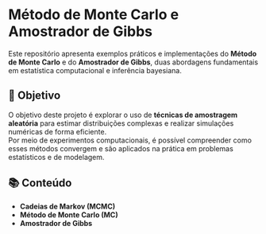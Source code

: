 # Método de Monte Carlo e Amostrador de Gibbs

Este repositório apresenta exemplos práticos e implementações do **Método de Monte Carlo** e do **Amostrador de Gibbs**, duas abordagens fundamentais em estatística computacional e inferência bayesiana.

## 🎯 Objetivo

O objetivo deste projeto é explorar o uso de **técnicas de amostragem aleatória** para estimar distribuições complexas e realizar simulações numéricas de forma eficiente.  
Por meio de experimentos computacionais, é possível compreender como esses métodos convergem e são aplicados na prática em problemas estatísticos e de modelagem.

## 📚 Conteúdo

- **Cadeias de Markov (MCMC)**
- **Método de Monte Carlo (MC)**
- **Amostrador de Gibbs**




